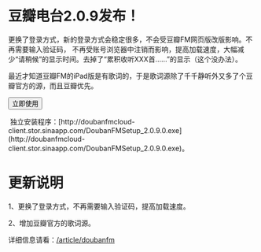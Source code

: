 # 豆瓣电台2.0.9发布！

<form action="http://doubanfmcloud.sinaapp.com/publish/doubanfm.application">更换了登录方式，新的登录方式会稳定很多，不会受豆瓣FM网页版改版影响。不再需要输入验证码， 不再受账号浏览器中注销而影响，提高加载速度，大幅减少“请稍候”的显示时间。去掉了“累积收听XXX首……”的显示（这个没办法）。

最近才知道豆瓣FM的iPad版是有歌词的，于是歌词源除了千千静听外又多了个豆瓣官方的源，而且豆瓣优先。

<input type="submit" value="立即使用" />

</form> 独立安装程序：[http://doubanfmcloud-client.stor.sinaapp.com/DoubanFMSetup_2.0.9.0.exe](http://doubanfmcloud-client.stor.sinaapp.com/DoubanFMSetup_2.0.9.0.exe)。

# 更新说明

1、更换了登录方式，不再需要输入验证码，提高加载速度。

2、增加豆瓣官方的歌词源。

详细信息请看：[/article/doubanfm](/article/doubanfm)
